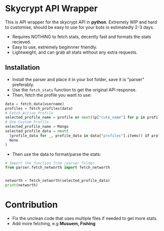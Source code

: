 # Skycrypt API Wrapper 
This is API wrapper for the skycrypt API in **python**.
Extremely WIP and hard to customise, should be easy to use for your bots in estimatedly 2-3 days.
- Requires NOTHING to fetch stats, decently fast and formats the stats recieved.
- Easy to use, extremely beginnner friendly.
- Lightweight, and can grab all stats without any extra requests.

## Installation
- Install the parser and place it in your bot folder, save it is "parser" preferably.
- Use the `fetch_stats` function to get the original API response.
- Then, fetch the profile you want to use:
```py
data = fetch_data(username)
profiles = fetch_profiles(data)
# Fetch Active Profile
selected_profile_name = profile or next((p["cute_name"] for p in profiles if p["is_active"]), None)
# Use Custom Profile
selected_profile_name = Mango
selected_profile_data = next(
  (profile_data for _, profile_data in data["profiles"].items() if profile_data["cute_name"] == selected_profile_name),
  None
)
```
- Then use the data to format/parse the stats:
```py
# Import the function from /parser folder.
from parser.fetch_networth import fetch_networth


networth = fetch_networth(selected_profile_data)
print(networth)
```
# Contribution
- Fix the unclean code that uses multiple files if needed to get more stats.
- Add more fetching, e.g **Musuem, Fishing**
